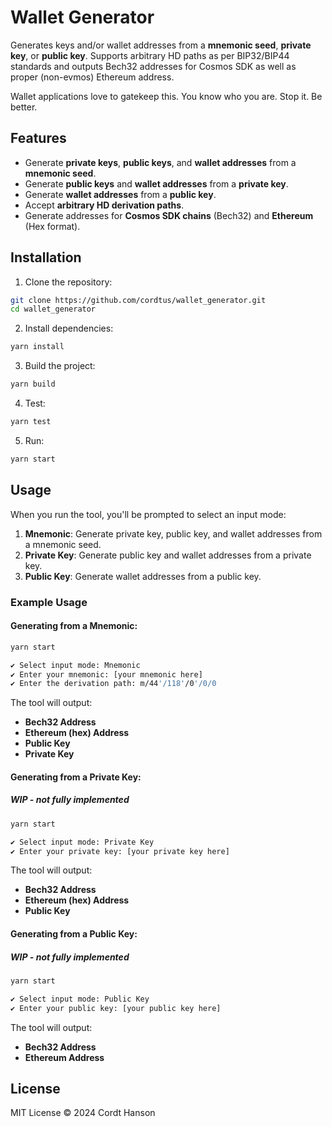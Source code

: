 # Wallet Generator

Generates keys and/or wallet addresses from a **mnemonic seed**, **private key**, or **public key**. Supports arbitrary HD paths as per BIP32/BIP44 standards and outputs Bech32 addresses for Cosmos SDK as well as proper (non-evmos) Ethereum address.

Wallet applications love to gatekeep this. 
You know who you are. 
Stop it. Be better. 

## Features

- Generate **private keys**, **public keys**, and **wallet addresses** from a **mnemonic seed**.
- Generate **public keys** and **wallet addresses** from a **private key**.
- Generate **wallet addresses** from a **public key**.
- Accept **arbitrary HD derivation paths**.
- Generate addresses for **Cosmos SDK chains** (Bech32) and **Ethereum** (Hex format).

## Installation

1. Clone the repository:

```bash
git clone https://github.com/cordtus/wallet_generator.git
cd wallet_generator
```

2. Install dependencies:

```bash
yarn install
```

3. Build the project:

```bash
yarn build
```

4. Test:

```bash
yarn test
```

5. Run:

```bash
yarn start
```

## Usage

When you run the tool, you'll be prompted to select an input mode:

1. **Mnemonic**: Generate private key, public key, and wallet addresses from a mnemonic seed.
2. **Private Key**: Generate public key and wallet addresses from a private key.
3. **Public Key**: Generate wallet addresses from a public key.

### Example Usage

#### Generating from a Mnemonic:

```bash
yarn start

✔ Select input mode: Mnemonic
✔ Enter your mnemonic: [your mnemonic here]
✔ Enter the derivation path: m/44'/118'/0'/0/0
```

The tool will output:

- **Bech32 Address**
- **Ethereum (hex) Address**
- **Public Key**
- **Private Key**

#### Generating from a Private Key:

##### WIP - not fully implemented 

```bash
yarn start

✔ Select input mode: Private Key
✔ Enter your private key: [your private key here]
```

The tool will output:

- **Bech32 Address**
- **Ethereum (hex) Address**
- **Public Key**

#### Generating from a Public Key:

##### WIP - not fully implemented 

```bash
yarn start

✔ Select input mode: Public Key
✔ Enter your public key: [your public key here]
```

The tool will output:

- **Bech32 Address**
- **Ethereum Address**

## License

MIT License © 2024 Cordt Hanson
